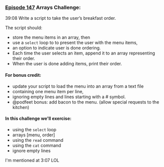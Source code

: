 ### [Episode 147]((https://pbs.bartificer.net/pbs147)) Arrays Challenge:

39:08 Write a script to take the user’s breakfast order.

The script should: 
- store the menu items in an array, then 
- use a `select` loop to to present the user with the menu items, 
- an option to indicate user is done ordering. 
- Each time the user selects an item, append it to an array representing their order. 
- When the user is done adding items, print their order.

#### For bonus credit: 
-  update your script to load the menu into an array from a text file
  -  containing one menu item per line, 
  - ignoring empty lines and lines starting with a # symbol.
- @podfeet bonus: add bacon to the menu.  (allow special requests to the kitchen)

#### In this challenge we'll exercise:

- using the `select` loop
- arrays [menu, order]
- using the `read` command
- using the `cat` command
- ignore empty lines

I'm mentioned at 3:07 LOL
